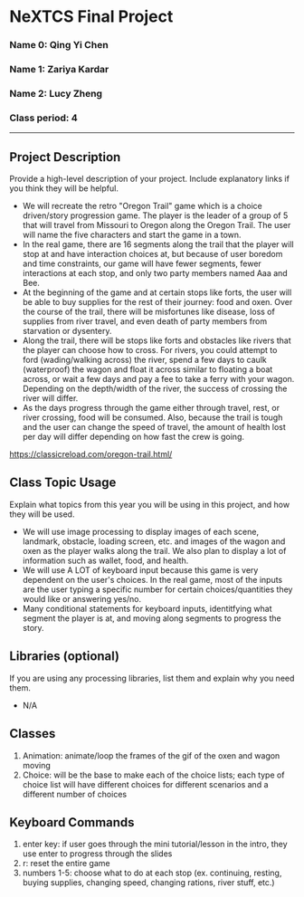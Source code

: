 # NeXTCS Final Project
### Name 0: Qing Yi Chen
### Name 1: Zariya Kardar
### Name 2: Lucy Zheng
### Class period: 4

---

## Project Description
Provide a high-level description of your project. Include explanatory links if you think they will be helpful.
- We will recreate the retro "Oregon Trail" game which is a choice driven/story progression game. The player is the leader of a group of 5 that will travel from Missouri to Oregon along the Oregon Trail. The user will name the five characters and start the game in a town. 
- In the real game, there are 16 segments along the trail that the player will stop at and have interaction choices at, but because of user boredom and time constraints, our game will have fewer segments, fewer interactions at each stop, and only two party members named Aaa and Bee.
- At the beginning of the game and at certain stops like forts, the user will be able to buy supplies for the rest of their journey: food and  oxen. Over the course of the trail, there will be misfortunes like disease, loss of supplies from river travel, and even death of party members from starvation or dysentery.
- Along the trail, there will be stops like forts and obstacles like rivers that the player can choose how to cross. For rivers, you could attempt to ford (wading/walking across) the river, spend a few days to caulk (waterproof) the wagon and float it across similar to floating a boat across, or wait a few days and pay a fee to take a ferry with your wagon. Depending on the depth/width of the river, the success of crossing the river will differ.
- As the days progress through the game either through travel, rest, or river crossing, food will be consumed. Also, because the trail is tough and the user can change the speed of travel, the amount of health lost per day will differ depending on how fast the crew is going.

https://classicreload.com/oregon-trail.html/ 

## Class Topic Usage
Explain what topics from this year you will be using in this project, and how they will be used.
- We will use image processing to display images of each scene, landmark, obstacle, loading screen, etc. and images of the wagon and oxen as the player walks along the trail. We also plan to display a lot of information such as wallet, food, and health.
- We will use A LOT of keyboard input because this game is very dependent on the user's choices. In the real game, most of the inputs are the user typing a specific number for certain choices/quantities they would like or answering yes/no.
- Many conditional statements for keyboard inputs, identitfying what segment the player is at, and moving along segments to progress the story.

## Libraries (optional)
If you are using any processing libraries, list them and explain why you need them.
- N/A

## Classes
1) Animation: animate/loop the frames of the gif of the oxen and wagon moving
5) Choice: will be the base to make each of the choice lists; each type of choice list will have different choices for different scenarios and a different number of choices

## Keyboard Commands
1) enter key: if user goes through the mini tutorial/lesson in the intro, they use enter to progress through the slides
3) r: reset the entire game
4) numbers 1-5: choose what to do at each stop (ex. continuing, resting, buying supplies, changing speed, changing rations, river stuff, etc.)


